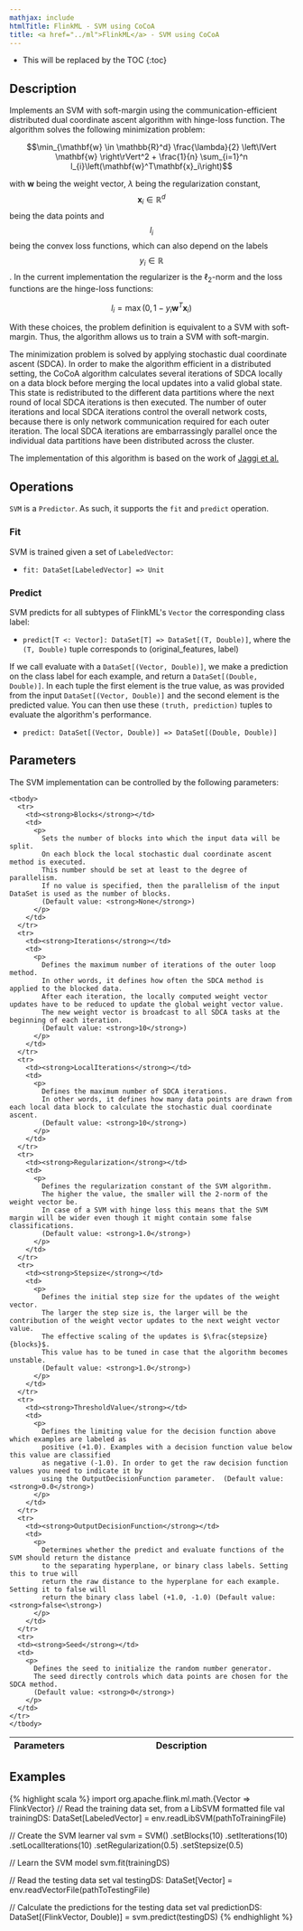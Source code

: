 ```yaml
---
mathjax: include
htmlTitle: FlinkML - SVM using CoCoA
title: <a href="../ml">FlinkML</a> - SVM using CoCoA
---
```

<!--
Licensed to the Apache Software Foundation (ASF) under one
or more contributor license agreements.  See the NOTICE file
distributed with this work for additional information
regarding copyright ownership.  The ASF licenses this file
to you under the Apache License, Version 2.0 (the
"License"); you may not use this file except in compliance
with the License.  You may obtain a copy of the License at

  http://www.apache.org/licenses/LICENSE-2.0

Unless required by applicable law or agreed to in writing,
software distributed under the License is distributed on an
"AS IS" BASIS, WITHOUT WARRANTIES OR CONDITIONS OF ANY
KIND, either express or implied.  See the License for the
specific language governing permissions and limitations
under the License.
-->

* This will be replaced by the TOC
{:toc}

## Description

Implements an SVM with soft-margin using the communication-efficient distributed dual coordinate
ascent algorithm with hinge-loss function.
The algorithm solves the following minimization problem:

$$\min_{\mathbf{w} \in \mathbb{R}^d} \frac{\lambda}{2} \left\lVert \mathbf{w} \right\rVert^2 + \frac{1}{n} \sum_{i=1}^n l_{i}\left(\mathbf{w}^T\mathbf{x}_i\right)$$

with $\mathbf{w}$ being the weight vector, $\lambda$ being the regularization constant,
$$\mathbf{x}_i \in \mathbb{R}^d$$ being the data points and $$l_{i}$$ being the convex loss
functions, which can also depend on the labels $$y_{i} \in \mathbb{R}$$.
In the current implementation the regularizer is the $\ell_2$-norm and the loss functions are the hinge-loss functions:

  $$l_{i} = \max\left(0, 1 - y_{i} \mathbf{w}^T\mathbf{x}_i \right)$$

With these choices, the problem definition is equivalent to a SVM with soft-margin.
Thus, the algorithm allows us to train a SVM with soft-margin.

The minimization problem is solved by applying stochastic dual coordinate ascent (SDCA).
In order to make the algorithm efficient in a distributed setting, the CoCoA algorithm calculates
several iterations of SDCA locally on a data block before merging the local updates into a
valid global state.
This state is redistributed to the different data partitions where the next round of local SDCA
iterations is then executed.
The number of outer iterations and local SDCA iterations control the overall network costs, because
there is only network communication required for each outer iteration.
The local SDCA iterations are embarrassingly parallel once the individual data partitions have been
distributed across the cluster.

The implementation of this algorithm is based on the work of
[Jaggi et al.](http://arxiv.org/abs/1409.1458)

## Operations

`SVM` is a `Predictor`.
As such, it supports the `fit` and `predict` operation.

### Fit

SVM is trained given a set of `LabeledVector`:

* `fit: DataSet[LabeledVector] => Unit`

### Predict

SVM predicts for all subtypes of FlinkML's `Vector` the corresponding class label:

* `predict[T <: Vector]: DataSet[T] => DataSet[(T, Double)]`, where the `(T, Double)` tuple
  corresponds to (original_features, label)

If we call evaluate with a `DataSet[(Vector, Double)]`, we make a prediction on the class label
for each example, and return a `DataSet[(Double, Double)]`. In each tuple the first element
is the true value, as was provided from the input `DataSet[(Vector, Double)]` and the second element
is the predicted value. You can then use these `(truth, prediction)` tuples to evaluate
the algorithm's performance.

* `predict: DataSet[(Vector, Double)] => DataSet[(Double, Double)]`

## Parameters

The SVM implementation can be controlled by the following parameters:

   <table class="table table-bordered">
    <thead>
      <tr>
        <th class="text-left" style="width: 20%">Parameters</th>
        <th class="text-center">Description</th>
      </tr>
    </thead>

    <tbody>
      <tr>
        <td><strong>Blocks</strong></td>
        <td>
          <p>
            Sets the number of blocks into which the input data will be split.
            On each block the local stochastic dual coordinate ascent method is executed.
            This number should be set at least to the degree of parallelism.
            If no value is specified, then the parallelism of the input DataSet is used as the number of blocks.
            (Default value: <strong>None</strong>)
          </p>
        </td>
      </tr>
      <tr>
        <td><strong>Iterations</strong></td>
        <td>
          <p>
            Defines the maximum number of iterations of the outer loop method.
            In other words, it defines how often the SDCA method is applied to the blocked data.
            After each iteration, the locally computed weight vector updates have to be reduced to update the global weight vector value.
            The new weight vector is broadcast to all SDCA tasks at the beginning of each iteration.
            (Default value: <strong>10</strong>)
          </p>
        </td>
      </tr>
      <tr>
        <td><strong>LocalIterations</strong></td>
        <td>
          <p>
            Defines the maximum number of SDCA iterations.
            In other words, it defines how many data points are drawn from each local data block to calculate the stochastic dual coordinate ascent.
            (Default value: <strong>10</strong>)
          </p>
        </td>
      </tr>
      <tr>
        <td><strong>Regularization</strong></td>
        <td>
          <p>
            Defines the regularization constant of the SVM algorithm.
            The higher the value, the smaller will the 2-norm of the weight vector be.
            In case of a SVM with hinge loss this means that the SVM margin will be wider even though it might contain some false classifications.
            (Default value: <strong>1.0</strong>)
          </p>
        </td>
      </tr>
      <tr>
        <td><strong>Stepsize</strong></td>
        <td>
          <p>
            Defines the initial step size for the updates of the weight vector.
            The larger the step size is, the larger will be the contribution of the weight vector updates to the next weight vector value.
            The effective scaling of the updates is $\frac{stepsize}{blocks}$.
            This value has to be tuned in case that the algorithm becomes unstable.
            (Default value: <strong>1.0</strong>)
          </p>
        </td>
      </tr>
      <tr>
        <td><strong>ThresholdValue</strong></td>
        <td>
          <p>
            Defines the limiting value for the decision function above which examples are labeled as
            positive (+1.0). Examples with a decision function value below this value are classified
            as negative (-1.0). In order to get the raw decision function values you need to indicate it by
            using the OutputDecisionFunction parameter.  (Default value: <strong>0.0</strong>)
          </p>
        </td>
      </tr>
      <tr>
        <td><strong>OutputDecisionFunction</strong></td>
        <td>
          <p>
            Determines whether the predict and evaluate functions of the SVM should return the distance
            to the separating hyperplane, or binary class labels. Setting this to true will 
            return the raw distance to the hyperplane for each example. Setting it to false will 
            return the binary class label (+1.0, -1.0) (Default value: <strong>false<\strong>)
          </p>
        </td>
      </tr>
      <tr>
      <td><strong>Seed</strong></td>
      <td>
        <p>
          Defines the seed to initialize the random number generator.
          The seed directly controls which data points are chosen for the SDCA method.
          (Default value: <strong>0</strong>)
        </p>
      </td>
    </tr>
    </tbody>
  </table>

## Examples

{% highlight scala %}
import org.apache.flink.ml.math.{Vector => FlinkVector}
// Read the training data set, from a LibSVM formatted file
val trainingDS: DataSet[LabeledVector] = env.readLibSVM(pathToTrainingFile)

// Create the SVM learner
val svm = SVM()
.setBlocks(10)
.setIterations(10)
.setLocalIterations(10)
.setRegularization(0.5)
.setStepsize(0.5)

// Learn the SVM model
svm.fit(trainingDS)

// Read the testing data set
val testingDS: DataSet[Vector] = env.readVectorFile(pathToTestingFile)

// Calculate the predictions for the testing data set
val predictionDS: DataSet[(FlinkVector, Double)] = svm.predict(testingDS)
{% endhighlight %}
